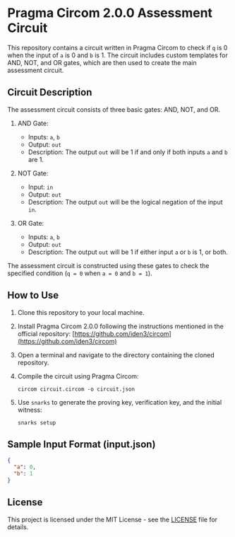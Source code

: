 # Pragma Circom 2.0.0 Assessment Circuit

This repository contains a circuit written in Pragma Circom  to check if `q` is 0 when the input of `a` is 0 and `b` is 1. The circuit includes custom templates for AND, NOT, and OR gates, which are then used to create the main assessment circuit.

## Circuit Description

The assessment circuit consists of three basic gates: AND, NOT, and OR.

1. AND Gate:
   - Inputs: `a`, `b`
   - Output: `out`
   - Description: The output `out` will be 1 if and only if both inputs `a` and `b` are 1.

2. NOT Gate:
   - Input: `in`
   - Output: `out`
   - Description: The output `out` will be the logical negation of the input `in`.

3. OR Gate:
   - Inputs: `a`, `b`
   - Output: `out`
   - Description: The output `out` will be 1 if either input `a` or `b` is 1, or both.

The assessment circuit is constructed using these gates to check the specified condition (`q = 0` when `a = 0` and `b = 1`).

## How to Use

1. Clone this repository to your local machine.

2. Install Pragma Circom 2.0.0 following the instructions mentioned in the official repository: [https://github.com/iden3/circom](https://github.com/iden3/circom)

3. Open a terminal and navigate to the directory containing the cloned repository.

4. Compile the circuit using Pragma Circom:
   ```
   circom circuit.circom -o circuit.json
   ```

5. Use `snarks` to generate the proving key, verification key, and the initial witness:
   ```
   snarks setup
   ```


## Sample Input Format (input.json)

```json
{
  "a": 0,
  "b": 1
}
```

## License

This project is licensed under the MIT License - see the [LICENSE](LICENSE) file for details.
